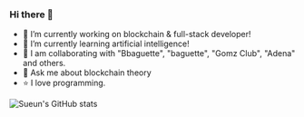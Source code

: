 ### Hi there 👋

- 🔭 I’m currently working on blockchain & full-stack developer!
- 🌱 I’m currently learning artificial intelligence!
- 👯 I am collaborating with "Bbaguette", "baguette", "Gomz Club", "Adena" and others.
- 💬 Ask me about blockchain theory
- ⭐ I love programming.


![Sueun's GitHub stats](https://github-readme-stats.vercel.app/api?username=sueun-dev&show_icons=true&theme=radical)
